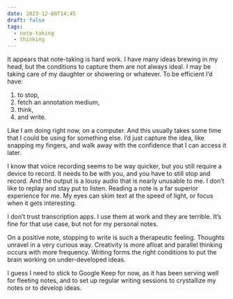 ```yaml
---
date: 2023-12-08T14:45
draft: false
tags:
  - note-taking
  - thinking
---
```

It appears that note-taking is hard work. I have many ideas brewing in my head, but the conditions to capture them are not always ideal. I may be taking care of my daughter or showering or whatever. To be efficient I’d have:
1. to stop,
2. fetch an annotation medium,
3. think,
4. and write.

Like I am doing right now, on a computer. And this usually takes some time that I could be using for something else. I’d just capture the idea, like snapping my fingers, and walk away with the confidence that I can access it later.

I know that voice recording seems to be way quicker, but you still require a device to record. It needs to be with you, and you have to still stop and record. And the output is a lousy audio that is nearly unusable to me. I don’t like to replay and stay put to listen. Reading a note is a far superior experience for me. My eyes can skim text at the speed of light, or focus when it gets interesting.

I don’t trust transcription apps. I use them at work and they are terrible. It’s fine for that use case, but not for my personal notes.

On a positive note, stopping to write is such a therapeutic feeling. Thoughts unravel in a very curious way. Creativity is more afloat and parallel thinking occurs with more frequency. Writing forms the right conditions to put the brain working on under-developed ideas.

I guess I need to stick to Google Keep for now, as it has been serving well for fleeting notes, and to set up regular writing sessions to crystallize my notes or to develop ideas.

